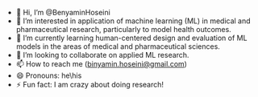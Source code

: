 - 👋 Hi, I’m @BenyaminHoseini
- 👀 I’m interested in application of machine learning (ML) in medical and pharmaceutical research, particularly to model health outcomes.
- 🌱 I’m currently learning human-centered design and evaluation of ML models in the areas of medical and pharmaceutical sciences.
- 💞️ I’m looking to collaborate on applied ML research.
- 📫 How to reach me (binyamin.hoseini@gmail.com)
- 😄 Pronouns: he\his
- ⚡ Fun fact: I am crazy about doing research!

<!---
BenyaminHoseini/BenyaminHoseini is a ✨ special ✨ repository because its `README.md` (this file) appears on your GitHub profile.
You can click the Preview link to take a look at your changes.
--->

